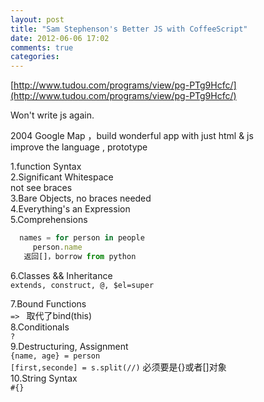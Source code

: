 ```yaml
---
layout: post
title: "Sam Stephenson's Better JS with CoffeeScript"
date: 2012-06-06 17:02
comments: true
categories: 
---
```


[http://www.tudou.com/programs/view/pg-PTg9Hcfc/](http://www.tudou.com/programs/view/pg-PTg9Hcfc/)

Won't write js again.

2004 Google Map ，build wonderful app with just html & js  
improve the language , prototype

1.function Syntax  
2.Significant Whitespace  
  not see braces  
3.Bare Objects, no braces needed  
4.Everything's an Expression  
5.Comprehensions  
```js  
  names = for person in people 
     person.name
   返回[]，borrow from python
```  
6.Classes && Inheritance  
  `extends, construct, @, $el=super`  
  
7.Bound Functions  
  `=> ` 取代了bind(this)  
8.Conditionals  
 `?`   
9.Destructuring, Assignment  
 `{name, age} = person`  
 `[first,seconde] = s.split(//)`
  必须要是{}或者[]对象   
10.String Syntax  
  `#{}`
